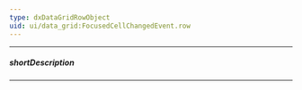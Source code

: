 ```yaml
---
type: dxDataGridRowObject
uid: ui/data_grid:FocusedCellChangedEvent.row
---
```

---
##### shortDescription
<!-- Description goes here -->

---
<!-- Description goes here -->